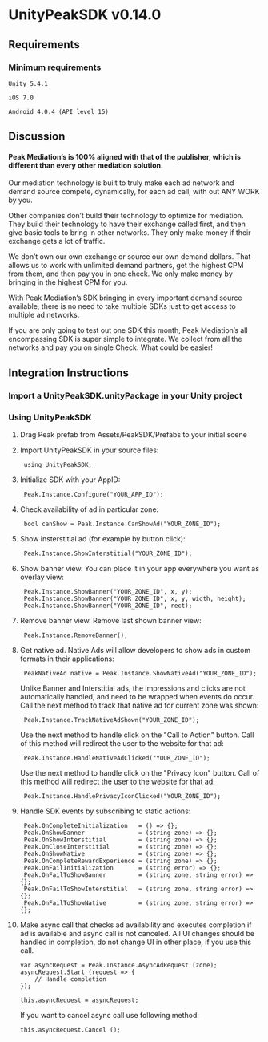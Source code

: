 UnityPeakSDK v0.14.0
=======

## Requirements

### Minimum requirements

    Unity 5.4.1

    iOS 7.0

    Android 4.0.4 (API level 15)

## Discussion

#### Peak Mediation’s is 100% aligned with that of the publisher, which is different than every other mediation solution.

Our mediation technology is built to truly make each ad network and demand source compete, dynamically, for each ad call, with out ANY WORK by you.

Other companies don’t build their technology to optimize for mediation. They build their technology to have their exchange called first, and then give basic tools to bring in other networks. They only make money if their exchange gets a lot of traffic.

We don’t own our own exchange or source our own demand dollars. That allows us to work with unlimited demand partners, get the highest CPM from them, and then pay you in one check. We only make money by bringing in the highest CPM for you.

With Peak Mediation’s SDK bringing in every important demand source available, there is no need to take multiple SDKs just to get access to multiple ad networks.

If you are only going to test out one SDK this month, Peak Mediation’s all encompassing SDK is super simple to integrate. We collect from all the networks and pay you on single Check. What could be easier!

## Integration Instructions

### Import a UnityPeakSDK.unityPackage in your Unity project

### Using UnityPeakSDK

1. Drag Peak prefab from Assets/PeakSDK/Prefabs to your initial scene

2. Import UnityPeakSDK in your source files:

        using UnityPeakSDK;

3. Initialize SDK with your AppID:

        Peak.Instance.Configure("YOUR_APP_ID");

4. Check availability of ad in particular zone:

        bool canShow = Peak.Instance.CanShowAd("YOUR_ZONE_ID");

5. Show insterstitial ad (for example by button click):

        Peak.Instance.ShowInterstitial("YOUR_ZONE_ID");

6. Show banner view. You can place it in your app everywhere you want as overlay view:

        Peak.Instance.ShowBanner("YOUR_ZONE_ID", x, y);
        Peak.Instance.ShowBanner("YOUR_ZONE_ID", x, y, width, height);
        Peak.Instance.ShowBanner("YOUR_ZONE_ID", rect);

7. Remove banner view. Remove last shown banner view:

        Peak.Instance.RemoveBanner();

8. Get native ad. Native Ads will allow developers to show ads in custom formats in their applications:

        PeakNativeAd native = Peak.Instance.ShowNativeAd("YOUR_ZONE_ID");
    
    Unlike Banner and Interstitial ads, the impressions and clicks are not automatically handled, and need to be wrapped when events do occur. Call the next method to track that native ad for current zone was shown:

        Peak.Instance.TrackNativeAdShown("YOUR_ZONE_ID");
    
    Use the next method to handle click on the "Call to Action" button. Call of this method will redirect the user to the website for that ad:

        Peak.Instance.HandleNativeAdClicked("YOUR_ZONE_ID");


    Use the next method to handle click on the "Privacy Icon" button. Call of this method will redirect the user to the website for that ad:

        Peak.Instance.HandlePrivacyIconClicked("YOUR_ZONE_ID");

9. Handle SDK events by subscribing to static actions:

        Peak.OnCompleteInitialization   = () => {};
        Peak.OnShowBanner               = (string zone) => {};
        Peak.OnShowInterstitial         = (string zone) => {};
        Peak.OnCloseInterstitial        = (string zone) => {};
        Peak.OnShowNative               = (string zone) => {};
        Peak.OnCompleteRewardExperience = (string zone) => {};
        Peak.OnFailInitialization       = (string error) => {};
        Peak.OnFailToShowBanner         = (string zone, string error) => {};
        Peak.OnFailToShowInterstitial   = (string zone, string error) => {};
        Peak.OnFailToShowNative         = (string zone, string error) => {};

10. Make async call that checks ad availability and executes completion if ad is available and async call is not canceled. All UI changes should be handled in completion, do not change UI in other place, if you use this call.

        var asyncRequest = Peak.Instance.AsyncAdRequest (zone);
        asyncRequest.Start (request => {
            // Handle completion
        });

        this.asyncRequest = asyncRequest;

    If you want to cancel async call use following method:

        this.asyncRequest.Cancel ();
